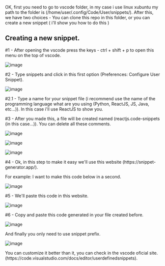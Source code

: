 <p>OK, first you need to go to vscode folder, in my case i use linux xubuntu my path to the folder is (/home/user/.config/Code/User/snippets/).
After this, we have two choices - You can clone this repo in this folder, or you can create a new snippet ( i'll show you how to do this )</p>

## Creating a new snippet.
<p>#1 - After opening the vscode press the keys - ctrl + shift + p to open this menu on the top of vscode. </p>

![image](https://user-images.githubusercontent.com/98092597/165336556-f0597a19-910c-40ac-9763-c7879eac1dd2.png)

<p>#2 - Type snippets and click in this first option (Preferences: Configure User Snippet). </p>

![image](https://user-images.githubusercontent.com/98092597/165336844-b0881213-0f2f-4e53-a436-b12abc64e719.png)

<p>#2.1 - Type a name for your snippet file (i recommend use the name of the programming language what are you using (Python, ReactJS, JS, Java, etc...)). In this case i'll use ReactJS to show you.</p>
<p>#3 - After you made this, a file will be created named (reactjs.code-snippets (in this case...)). You can delete all these comments.</p>

![image](https://user-images.githubusercontent.com/98092597/165349467-8104deaa-e8ec-4392-a7d1-621c86d1034e.png)


![image](https://user-images.githubusercontent.com/98092597/165349432-0a55c117-cfe0-404d-9dbf-c45885575887.png)


![image](https://user-images.githubusercontent.com/98092597/165341504-6acb2ec3-ca33-4ffe-991c-eaac59765605.png)

<p>#4 - Ok, in this step to make it easy we'll use this website (https://snippet-generator.app/).</p>
<p>For example: I want to make this code below in a second.</p>

![image](https://user-images.githubusercontent.com/98092597/165350984-1ab3e0b1-be6f-4db3-9bcb-a93942efed12.png)

<p>#5 - We'll paste this code in this website.</p>

![image](https://user-images.githubusercontent.com/98092597/165351494-65924ae6-632d-4292-8802-ed3eb66900e3.png)

<p>#6 - Copy and paste this code generated in your file created before.</p>

![image](https://user-images.githubusercontent.com/98092597/165351896-55bf0724-100a-4668-a55e-ef0d4eb61263.png)

<p>And finally you only need to use snippet prefix.</p>

![image](https://user-images.githubusercontent.com/98092597/165353848-a05d49ff-1f6b-4900-be67-e182dfab990e.png)

<p>You can customize it better than it, you can check in the vscode oficial site. (https://code.visualstudio.com/docs/editor/userdefinedsnippets).
